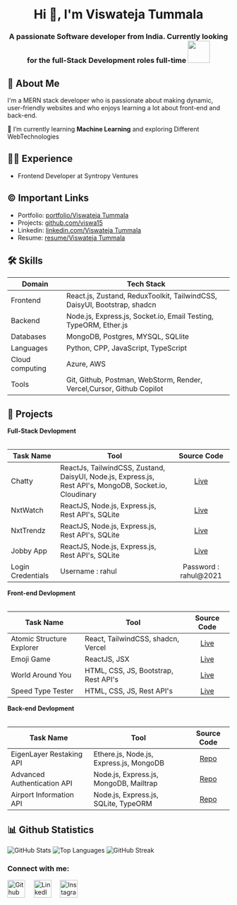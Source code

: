 <h1 align="center">Hi 👋, I'm Viswateja Tummala</h1>
<h3 align="center">A passionate Software developer from India. Currently looking for the  full-Stack Development roles full-time <img src="https://media.giphy.com/media/WUlplcMpOCEmTGBtBW/giphy.gif" width="50"></h3>

## 🚀 About Me
I'm a MERN stack developer who is passionate about making dynamic, user-friendly websites and who enjoys learning a lot about front-end and back-end. 

🌱 I’m currently learning **Machine Learning** and exploring Different WebTechnologies

## 👩‍💻 Experience
- Frontend Developer at Syntropy Ventures

## ©️ Important Links
<!-- - Portfolio: [portfolio/Viswateja Tummala](https://jsrivportfolio.ccbp.tech/) -->
- Portfolio: [portfolio/Viswateja Tummala](https://viswa-s-portfolio-teal.vercel.app/)
- Projects: [github.com/viswa15](https://github.com/viswa15)
- Linkedin: [linkedin.com/Viswateja Tummala](www.linkedin.com/in/viswateja-tummala)
- Resume: [resume/Viswateja Tummala](https://drive.google.com/file/d/1LLiRE921MXABgku2xABCbK0YoYB2lrCz/view?usp=sharing)

## 🛠 Skills
| Domain             |Tech      Stack                                                                |
| ----------------- | ------------------------------------------------------------------ |
| Frontend | React.js, Zustand, ReduxToolkit, TailwindCSS, DaisyUI, Bootstrap, shadcn|
| Backend | Node.js, Express.js, Socket.io, Email Testing, TypeORM, Ether.js|
| Databases | MongoDB, Postgres, MYSQL, SQLlite |
| Languages | Python, CPP, JavaScript, TypeScript |
| Cloud computing | Azure, AWS |
| Tools| Git, Github, Postman, WebStorm, Render, Vercel,Cursor, Github Copilot|

## 🔭 Projects
<summary><b>Full-Stack Devlopment</b></summary>
  <br/>

Task Name | Tool | Source Code | 
------- | --------- | :--------: | 
Chatty    | ReactJs, TailwindCSS, Zustand, DaisyUI, Node.js, Express.js, Rest API's, MongoDB, Socket.io, Cloudinary | [Live](https://chat-application-4aox.onrender.com/)
NxtWatch  | ReactJS,  Node.js, Express.js, Rest API's, SQLite| [Live](https://viswanxtwatch.ccbp.tech/)
NxtTrendz | ReactJS, Node.js, Express.js, Rest API's, SQLite | [Live](https://tvtnxttrendz.ccbp.tech/)
Jobby App | ReactJS, Node.js, Express.js, Rest API's, SQLite | [Live](https://tvtsjobbyapp.ccbp.tech/)
Login Credentials | Username : rahul | Password : rahul@2021 |

<summary><b>Front-end Devlopment</b></summary>
  <br/>

Task Name | Tool | Source Code | 
------- | --------- | :--------: | 
Atomic Structure Explorer | React, TailwindCSS, shadcn, Vercel | [Live](https://atomic-structur-explorer.vercel.app/)
Emoji Game | ReactJS, JSX | [Live](https://emojigametvt.ccbp.tech/)
World Around You | HTML, CSS, JS, Bootstrap, Rest API's | [Live](https://viswawikiglobe.ccbp.tech/)
Speed Type Tester | HTML, CSS, JS, Rest API's | [Live](https://viswatypingtest.ccbp.tech/)


<summary><b>Back-end Devlopment</b></summary>
  <br/>

Task Name | Tool | Source Code | 
------- | --------- | :--------: | 
EigenLayer Restaking API |Ethere.js, Node.js, Express.js, MongoDB| [Repo](https://github.com/viswa15/EigenLayer-Restaking-API.git)
Advanced Authentication API | Node.js, Express.js, MongoDB, Mailtrap| [Repo](https://github.com/viswa15/Authentication-App)
Airport Information  API | Node.js, Express.js, SQLite, TypeORM | [Repo](https://github.com/viswa15/Airport-Information-API.git)

<!-- <summary><b>Data Analytics</b></summary>
  <br/>

Task Name | Tool | Source Code | 
------- | --------- | :--------: | 
Covid Data Exploration | SQL, SSMP (Workspace) | [Repo](https://github.com/srivasanth23/Covid_Data_Exploration)
Sql Data Cleaning | SQL, SSMP (workspace) | [Repo](https://github.com/srivasanth23/SQL_Data_Cleaning)
Excel Data Project | Excel | [Repo](https://github.com/srivasanth23/Excel-Project)
Telangana District wise data analysis | Excel | [Repo](https://github.com/srivasanth23/Telangana_District_wise_Growth_analytics) -->

## 📊 Github Statistics
![GitHub Stats](https://github-readme-stats.vercel.app/api?username=viswa15&show_icons=true&theme=radical) 
![Top Languages](https://github-readme-stats.vercel.app/api/top-langs/?username=viswa15&layout=compact&theme=radical)
![GitHub Streak](https://streak-stats.demolab.com/?user=viswa15&theme=radical) 

<!--## Activity Graph 
![Viswa's GitHub activity graph](https://github-readme-activity-graph.vercel.app/graph?username=viswa15&theme=radical)](https://github.com/ashutosh00710/github-readme-activity-graph) -->

<h3 align="left">Connect with me:</h3>
<p align="left">
<a href="https://github.com/viswa15" target="_blank"><img alt="Github" width="40px" src="https://cdn-icons-png.flaticon.com/512/733/733553.png"></a> &nbsp&nbsp&nbsp
<a href="https://www.linkedin.com/in/viswateja-tummala/" target="_blank"><img alt="LinkedIn" width="40px" src="https://cdn-icons-png.flaticon.com/512/3536/3536505.png"></a> &nbsp&nbsp&nbsp
<a href="https://www.instagram.com/viswatummala/" target="_blank"><img alt="Instagram" width="40px" src="https://cdn-icons-png.flaticon.com/512/1384/1384063.png"></a> &nbsp&nbsp&nbsp
<!-- <a href="mailto:techisrivasanth23@gmail.com" target="_blank"><img alt="Gmail" width="40px" src="https://cdn-icons-png.flaticon.com/512/5968/5968534.png"></a>&nbsp&nbsp&nbsp -->
</p>

